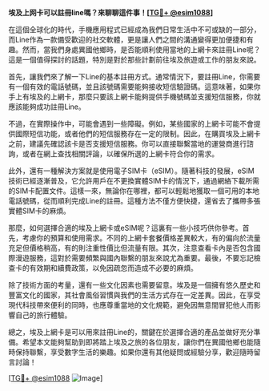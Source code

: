 **埃及上网卡可以註冊line嗎？來聊聊這件事！[[TG💪+ @esim1088](https://t.me/s/esim1088)]**

在這個全球化的時代，手機應用程式已經成為我們日常生活中不可或缺的一部分，而Line作為一款備受歡迎的社交軟體，更是讓人們之間的溝通變得更加便捷和有趣。然而，當我們身處異國他鄉時，是否能順利使用當地的上網卡來註冊Line呢？這是一個值得探討的話題，特別是對於那些計劃前往埃及旅遊或工作的朋友來說。

首先，讓我們來了解一下Line的基本註冊方式。通常情況下，要註冊Line，你需要有一個有效的電話號碼，並且該號碼需要能夠接收短信驗證碼。這意味著，如果你手上有埃及的上網卡，那麼只要該上網卡能夠提供手機號碼並支援短信服務，你就應該能夠成功註冊Line。

不過，在實際操作中，可能會遇到一些障礙。例如，某些國家的上網卡可能不會提供國際短信功能，或者他們的短信服務存在一定的限制。因此，在購買埃及上網卡之前，建議先確認該卡是否支援短信服務。你可以直接聯繫當地的運營商進行諮詢，或者在網上查找相關評論，以確保所選的上網卡符合你的需求。

此外，還有一種解決方案就是使用電子SIM卡（eSIM）。隨著科技的發展，eSIM技術已經逐漸普及，它允許用戶在不更換實體SIM卡的情況下，通過網絡下載所需的SIM卡配置文件。這樣一來，無論你在哪裡，都可以輕鬆地獲取一個可用的本地電話號碼，從而順利完成Line的註冊。這種方法不僅方便快捷，還省去了攜帶多張實體SIM卡的麻煩。

那麼，如何選擇合適的埃及上網卡或eSIM呢？這裏有一些小技巧供你參考。首先，考慮你的預算和使用需求。不同的上網卡套餐價格差異較大，有的偏向於流量充足但價格稍高，有的則注重性價比但流量有限。其次，注意查看卡內是否包含國際漫遊服務，這對於需要頻繁與國內聯繫的朋友來說尤為重要。最後，不要忘記檢查卡的有效期和續費政策，以免因疏忽而造成不必要的麻煩。

除了技術方面的考量，還有一些文化因素也需要留意。埃及是一個擁有悠久歷史和豐富文化的國家，其社會風俗習慣與我們的生活方式存在一定差異。因此，在享受現代科技帶來便利的同時，也應尊重當地的文化規範，避免因無意間冒犯他人而影響自己的旅行體驗。

總之，埃及上網卡是可以用來註冊Line的，關鍵在於選擇合適的產品並做好充分準備。希望本文能夠幫助到即將踏上埃及之旅的各位朋友，讓你們在異國他鄉也能隨時保持聯繫，享受數字生活的樂趣。如果你還有其他疑問或經驗分享，歡迎隨時留言討論！

[[TG💪+ @esim1088](https://t.me/s/esim1088) ![Image](https://i.postimg.cc/4NQfJmqS/Snipaste-2025-05-13-00-14-12.png)]